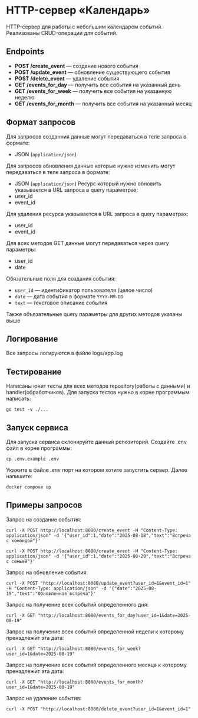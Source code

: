 # HTTP-сервер «Календарь»

HTTP-сервер для работы с небольшим календарем событий.  
Реализованы CRUD-операции для событий.

## Endpoints

- **POST /create_event** — создание нового события  
- **POST /update_event** — обновление существующего события  
- **POST /delete_event** — удаление события  
- **GET /events_for_day** — получить все события на указанный день  
- **GET /events_for_week** — получить все события на указанную неделю  
- **GET /events_for_month** — получить все события на указанный месяц  


## Формат запросов

Для запросов созданния данные могут передаваться в теле запроса в формате:
- JSON (`application/json`)

Для запросов обновления данные которые нужно изменить могут передаваться в теле запроса в формате:
- JSON (`application/json`)
Ресурс который нужно обновить указывается в URL запроса в query параметрах:
- user_id
- event_id

Для удаления ресурса указывается в URL запроса в query параметрах:
- user_id
- event_id

Для всех методов GET данные могут передаваться через query параметры:
- user_id
- date

Обязательные поля для создания события:

- `user_id` — идентификатор пользователя (целое число)  
- `date` — дата события в формате `YYYY-MM-DD`  
- `text` — текстовое описание события

Также объязательные query параметры для других методов указаны выше

## Логирование

Все запросы логируются в файле logs/app.log

## Тестирование

Написаны юнит тесты для всех методов repository(работы с данными) и handler(обработчиков). Для запуска
тестов нужно в корне программым написать:

```
go test -v ./...
```

## Запуск сервиса

Для запуска сервиса склонируйте данный репозиторий. Создайте .env файл в корне программы:

```
cp .env.example .env
```
Укажите в файле .env порт на котором хотите запустить сервер.
Далее напишите:

```
docker compose up
```
## Примеры запросов

Запрос на создание события:

```
curl -X POST http://localhost:8080/create_event -H "Content-Type: application/json" -d '{"user_id":1,"date":"2025-08-18","text":"Встреча с командой"}'
```

```
curl -X POST http://localhost:8080/create_event -H "Content-Type: application/json" -d '{"user_id":1,"date":"2025-08-20","text":"Встреча с семьей"}'
```

Запрос на обновление события:

```
curl -X POST "http://localhost:8080/update_event?user_id=1&event_id=1" -H "Content-Type: application/json" -d '{"date":"2025-08-19","text":"Обновленная встреча"}'
```

Запрос на получение всех событий определенного дня:

```
curl -X GET "http://localhost:8080/events_for_day?user_id=1&date=2025-08-19"
```

Запрос на получение всех событий определенной недели к которому пренадлежит эта дата:

```
curl -X GET "http://localhost:8080/events_for_week?user_id=1&date=2025-08-19"
```

Запрос на получение всех событий определенного месяца к которому пренадлежит эта дата:

```
curl -X GET "http://localhost:8080/events_for_month?user_id=1&date=2025-08-19"
```

Запрос на удаление события:

```
curl -X POST "http://localhost:8080/delete_event?user_id=1&event_id=1"
```